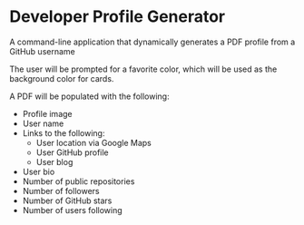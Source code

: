 # Developer Profile Generator
A command-line application that dynamically generates a PDF profile from a GitHub username

The user will be prompted for a favorite color, which will be used as the background color for cards.


A PDF will be populated with the following:

 - Profile image
 - User name
 - Links to the following:
    - User location via Google Maps
    - User GitHub profile
    - User blog
 - User bio
 - Number of public repositories
 - Number of followers
 - Number of GitHub stars
 - Number of users following